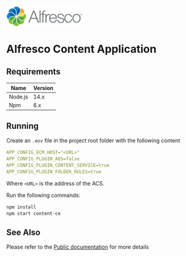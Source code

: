 <p align="left"> <img title="Alfresco" src="alfresco.png" alt="Alfresco - Simply a better way to create amazing digital experiences"></p>

# Alfresco Content Application

## Requirements

| Name | Version |
| --- | --- |
| Node.js | 14.x |
| Npm | 6.x |

## Running

Create an `.env` file in the project root folder with the following content

```yml
APP_CONFIG_ECM_HOST="<URL>"
APP_CONFIG_PLUGIN_AOS=false
APP_CONFIG_PLUGIN_CONTENT_SERVICE=true
APP_CONFIG_PLUGIN_FOLDER_RULES=true
```

Where `<URL>` is the address of the ACS.

Run the following commands:

```sh
npm install
npm start content-ce
```

## See Also

Please refer to the [Public documentation](https://alfresco-content-app.netlify.com/) for more details
